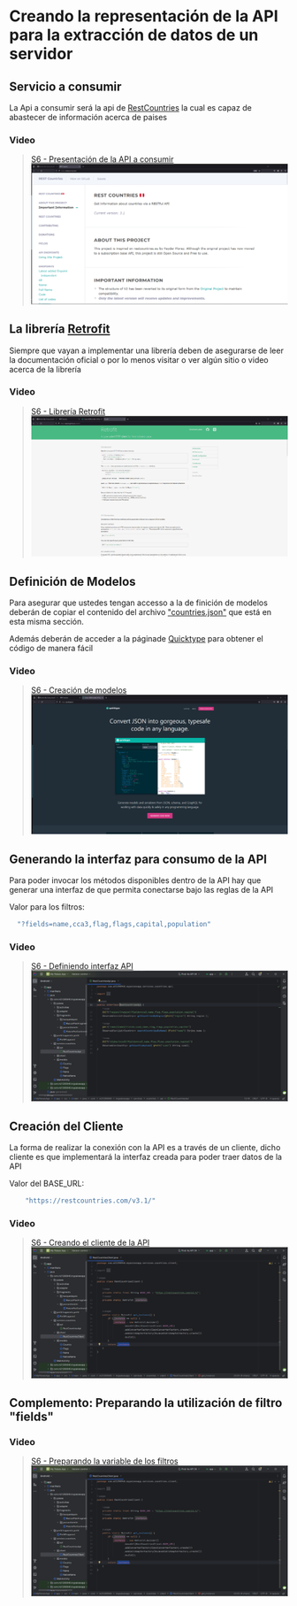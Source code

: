 # Creando la representación de la API para la extracción de datos de un servidor

## Servicio a consumir

La Api a consumir será la api de [RestCountries](https://restcountries.com/) la cual es capaz de abastecer de información acerca de paises

### Video
> [S6 - Presentación de la API a consumir](https://1drv.ms/u/s!AvB-2ztiY9QqgpUeVTKueS7SK45iDQ?e=V5SOgJ)
[![Creación de proyecto](./thumbnail1.png)](https://1drv.ms/u/s!AvB-2ztiY9QqgpUeVTKueS7SK45iDQ?e=V5SOgJ "Presentación de la API a consumir")

## La librería [Retrofit](https://square.github.io/retrofit/)

Siempre que vayan a implementar una librería deben de asegurarse de leer la documentación oficial o por lo menos visitar o ver algún sitio o video acerca de la librería

### Video
> [S6 - Librería Retrofit](https://1drv.ms/u/s!AvB-2ztiY9QqgpUfH7_gMVgB8-XJpg?e=DOWU9U)
[![Creación de proyecto](./thumbnail3.png)](https://1drv.ms/u/s!AvB-2ztiY9QqgpUfH7_gMVgB8-XJpg?e=DOWU9U "Librería Retrofit")

## Definición de Modelos

Para asegurar que ustedes tengan accesso a la de finición de modelos deberán de copiar el contenido del archivo ["countries.json"](./countries.json) que está en esta misma sección.

Además deberán de acceder a la páginade [Quicktype](https://quicktype.io/) para obtener el código de manera fácil

### Video
> [S6 - Creación de modelos](https://1drv.ms/u/s!AvB-2ztiY9QqgpUgrCO2Yea8yJHh3g?e=d894nh)
[![Creación de proyecto](./thumbnail2.png)](https://1drv.ms/u/s!AvB-2ztiY9QqgpUgrCO2Yea8yJHh3g?e=d894nh "Creación de modelos")


## Generando la interfaz para consumo de la API

Para poder invocar los métodos disponibles dentro de la API hay que generar una interfaz de que permita conectarse bajo las reglas de la API

Valor para los filtros:
```java
  "?fields=name,cca3,flag,flags,capital,population"
```

### Video
> [S6 - Definiendo interfaz API](https://1drv.ms/u/s!AvB-2ztiY9QqgpUhG19bITVhJd6xWg?e=S6s0wg)
[![Creación de proyecto](./thumbnail4.png)](https://1drv.ms/u/s!AvB-2ztiY9QqgpUhG19bITVhJd6xWg?e=S6s0wg "Definiendo interfaz API")


## Creación del Cliente

La forma de realizar la conexión con la API es a través de un cliente, dicho cliente es que implementará la interfaz creada para poder traer datos de la API

Valor del BASE_URL:
```java
    "https://restcountries.com/v3.1/"
```

### Video
> [S6 - Creando el cliente de la API](https://1drv.ms/u/s!AvB-2ztiY9QqgpUjqf9PK3Tme26GRw?e=b0VR3b)
[![Creación de proyecto](./thumbnail5.png)](https://1drv.ms/u/s!AvB-2ztiY9QqgpUjqf9PK3Tme26GRw?e=b0VR3b "Creando el cliente de la API")


## Complemento: Preparando la utilización de filtro "fields"

### Video
> [S6 - Preparando la variable de los filtros](https://1drv.ms/u/s!AvB-2ztiY9QqgpUiZwJoiOW0ZnjJAg?e=ETqOYg)
[![Creación de proyecto](./thumbnail5.png)](https://1drv.ms/u/s!AvB-2ztiY9QqgpUiZwJoiOW0ZnjJAg?e=ETqOYg "Preparando la variable de los filtros")
